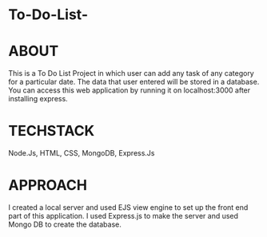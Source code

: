# To-Do-List-

# ABOUT
This is a To Do List Project in which user can add any task of any category for a particular date. The data that user entered will be stored in a database. You can access this web application by running it on localhost:3000 after installing express.

# TECHSTACK
Node.Js, HTML, CSS, MongoDB, Express.Js

# APPROACH
I created a local server and used EJS view engine to set up the front end part of this application. I used Express.js to make the server and used Mongo DB to create the database.
